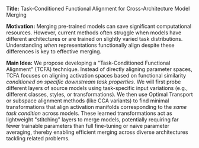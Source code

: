 **Title:** Task-Conditioned Functional Alignment for Cross-Architecture Model Merging

**Motivation:** Merging pre-trained models can save significant computational resources. However, current methods often struggle when models have different architectures or are trained on slightly varied task distributions. Understanding *when* representations functionally align despite these differences is key to effective merging.

**Main Idea:** We propose developing a "Task-Conditioned Functional Alignment" (TCFA) technique. Instead of directly aligning parameter spaces, TCFA focuses on aligning activation spaces based on functional similarity *conditioned on specific downstream task properties*. We will first probe different layers of source models using task-specific input variations (e.g., different classes, styles, or transformations). We then use Optimal Transport or subspace alignment methods (like CCA variants) to find minimal transformations that align activation manifolds corresponding to the *same task condition* across models. These learned transformations act as lightweight "stitching" layers to merge models, potentially requiring far fewer trainable parameters than full fine-tuning or naive parameter averaging, thereby enabling efficient merging across diverse architectures tackling related problems.